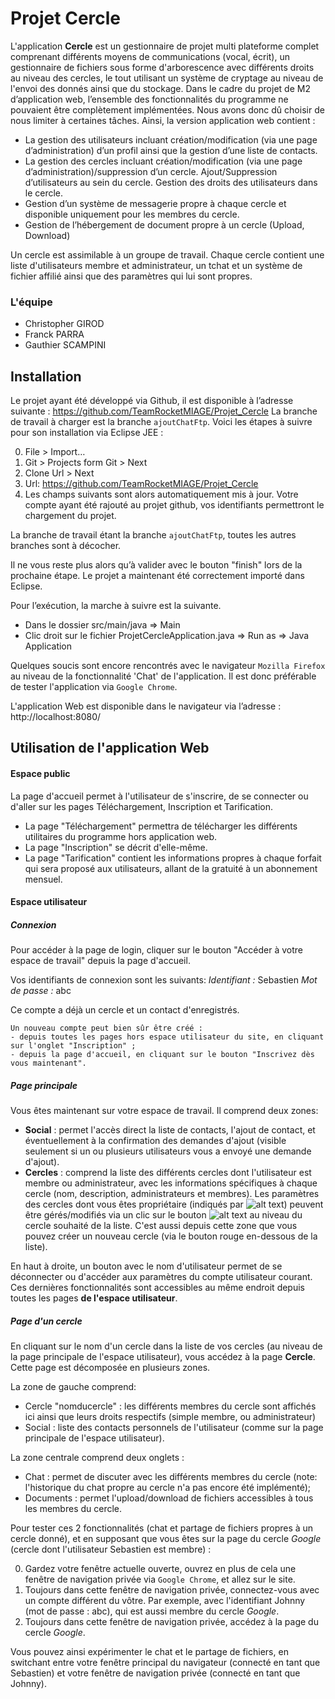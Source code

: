 Projet Cercle
=============

L'application <b>Cercle</b> est un gestionnaire de projet multi plateforme complet comprenant différents moyens de communications (vocal, écrit), un gestionnaire de fichiers sous forme d'arborescence avec différents droits au niveau des cercles, le tout utilisant un système de cryptage au niveau de l'envoi des donnés ainsi que du stockage.
Dans le cadre du projet de M2 d’application web, l’ensemble des fonctionnalités du programme ne pouvaient être complètement implémentées. Nous avons donc dû choisir de nous limiter à certaines tâches. 
Ainsi, la version application web contient :

-	La gestion des utilisateurs incluant création/modification (via une page d’administration) d’un profil ainsi que la gestion d’une liste de contacts.
-	La gestion des cercles incluant création/modification (via une page d’administration)/suppression d’un cercle. Ajout/Suppression d’utilisateurs au sein du cercle. Gestion des droits des utilisateurs dans le cercle.
-	Gestion d’un système de messagerie propre à chaque cercle et disponible uniquement pour les membres du cercle.
-	Gestion de l’hébergement de document propre à un cercle (Upload, Download)

Un cercle est assimilable à un groupe de travail. Chaque cercle contient une liste d'utilisateurs membre et administrateur, un tchat et un système de fichier affilié ainsi que des paramètres qui lui sont propres.

### L'équipe

- Christopher GIROD
- Franck PARRA
- Gauthier SCAMPINI


Installation
--------------

Le projet ayant été développé via Github, il est disponible à l’adresse suivante :
https://github.com/TeamRocketMIAGE/Projet_Cercle
La branche de travail à charger est la branche `ajoutChatFtp`.
Voici les étapes à suivre pour son installation via Eclipse JEE :

0. File > Import…
0. Git > Projects form Git > Next
0. Clone Url > Next
0. Url: https://github.com/TeamRocketMIAGE/Projet_Cercle
0. Les champs suivants sont alors automatiquement mis à jour. Votre compte ayant été rajouté au projet github, vos identifiants permettront le chargement du projet.

La branche de travail étant la branche `ajoutChatFtp`, toutes les autres branches sont à décocher. 

Il ne vous reste plus alors qu’à valider avec le bouton "finish" lors de la prochaine étape.
Le projet a maintenant été correctement importé dans Eclipse.

Pour l’exécution, la marche à suivre est la suivante.
- Dans le dossier src/main/java => Main 
- Clic droit sur le fichier ProjetCercleApplication.java => Run as => Java Application

Quelques soucis sont encore rencontrés avec le navigateur `Mozilla Firefox` au niveau de la fonctionnalité 'Chat' de l'application. Il est donc préférable de tester l'application via `Google Chrome`.

L'application Web est disponible dans le navigateur via l’adresse :
http://localhost:8080/


Utilisation de l'application Web
--------------------------------

#### Espace public

La page d'accueil permet à l'utilisateur de s'inscrire, de se connecter ou d'aller sur les pages Téléchargement, Inscription et Tarification.

- La page "Téléchargement" permettra de télécharger les différents utilitaires du programme hors application web.
- La page "Inscription" se décrit d'elle-même.
- La page "Tarification" contient les informations propres à chaque forfait qui sera proposé aux utilisateurs, allant de la gratuité à un abonnement mensuel.

#### Espace utilisateur

##### Connexion

Pour accéder à la page de login, cliquer sur le bouton "Accéder à votre espace de travail" depuis la page d'accueil.

Vos identifiants de connexion sont les suivants:
<i>Identifiant  :</i> Sebastien
<i>Mot de passe :</i> abc

Ce compte a déjà un cercle et un contact d'enregistrés. 

```
Un nouveau compte peut bien sûr être créé :
- depuis toutes les pages hors espace utilisateur du site, en cliquant sur l'onglet "Inscription" ;
- depuis la page d'accueil, en cliquant sur le bouton "Inscrivez dès vous maintenant".
```


##### Page principale

Vous êtes maintenant sur votre espace de travail. Il comprend deux zones:
- <b>Social</b> : permet l'accès direct la liste de contacts, l'ajout de contact, et éventuellement à la confirmation des demandes d'ajout (visible seulement si un ou plusieurs utilisateurs vous a envoyé une demande d'ajout).
- <b>Cercles</b> : comprend la liste des différents cercles dont l'utilisateur est membre ou administrateur, avec les informations spécifiques à chaque cercle (nom, description, administrateurs et membres).
Les paramètres des cercles dont vous êtes propriétaire (indiqués par ![alt text](http://info.catchop.fr/assets/img/glyphicons/glyphicons_051_eye_open.png "une icône représentant un oeil")) peuvent être gérés/modifiés via un clic sur le bouton ![alt text](http://shareyouride.com/assets/premium/glyphicons_pro/glyphicons_halflings/png/glyphicons_halflings_018_cog@2x.png "Roue cranté") au niveau du cercle souhaité de la liste. C'est aussi depuis cette zone que vous pouvez créer un nouveau cercle (via le bouton rouge en-dessous de la liste).


En haut à droite, un bouton avec le nom d'utilisateur permet de se déconnecter ou d'accéder aux paramètres du compte utilisateur courant. Ces dernières fonctionnalités sont accessibles au même endroit depuis toutes les pages <b>de l'espace utilisateur</b>.


##### Page d'un cercle

En cliquant sur le nom d'un cercle dans la liste de vos cercles (au niveau de la page principale de l'espace utilisateur), vous accédez à la page <b>Cercle</b>.
Cette page est décomposée en plusieurs zones.

La zone de gauche comprend:
- Cercle "nomducercle" : les différents membres du cercle sont affichés ici ainsi que leurs droits respectifs (simple membre, ou administrateur)
- Social : liste des contacts personnels de l'utilisateur (comme sur la page principale de l'espace utilisateur).

La zone centrale comprend deux onglets :
- Chat : permet de discuter avec les différents membres du cercle (note: l'historique du chat propre au cercle n'a pas encore été implémenté);
- Documents : permet l'upload/download de fichiers accessibles à tous les membres du cercle.

Pour tester ces 2 fonctionnalités (chat et partage de fichiers propres à un cercle donné), et en supposant que vous êtes sur la page du cercle <i>Google</i> (cercle dont l'utilisateur Sebastien est membre) : 

0. Gardez votre fenêtre actuelle ouverte, ouvrez en plus de cela une fenêtre de navigation privée via `Google Chrome`, et allez sur le site.
0. Toujours dans cette fenêtre de navigation privée, connectez-vous avec un compte différent du vôtre. Par exemple, avec l'identifiant Johnny (mot de passe : abc), qui est aussi membre du cercle <i>Google</i>. 
0. Toujours dans cette fenêtre de navigation privée, accédez à la page du cercle <i>Google</i>. 

Vous pouvez ainsi expérimenter le chat et le partage de fichiers, en switchant entre votre fenêtre principal du navigateur (connecté en tant que Sebastien) et votre fenêtre de navigation privée (connecté en tant que Johnny). 



